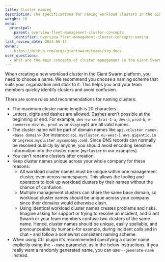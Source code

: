 ```yaml
---
title: Cluster naming
description: The specifications for naming workload clusters in the Giant Swarm platform.
weight: 10
menu:
  principal:
    parent: overview-fleet-management-cluster-concepts
    identifier: overview-fleet-management-cluster-concepts-naming
last_review_date: 2024-06-14
owner:
  - https://github.com/orgs/giantswarm/teams/sig-docs
user_questions:
  - What are the main concepts of cluster management in the Giant Swarm platform?
---
```


When creating a new workload cluster in the Giant Swarm platform, you need to choose a name. We recommend you choose a naming scheme that suits your organization and stick to it. This helps you and your team members quickly identify clusters and avoid confusion.

There are some rules and recommendations for naming clusters:

- The maximum cluster name length is 20 characters.
- Letters, digits and dashes are allowed. Dashes aren't possible at the beginning or end. For example, `dev-eu-central-1-a`, `dev-a`, `prod-b`, `e-commerce-dev-eu`, `prod-us` or `staging01` are all valid names.
- The cluster name will be part of domain names like `api.<cluster name>.<base domain>` (for instance: `api.mycluster.eu-west-1.aws.gigantic.io` or `ingress.mycluster.mycompany.com`). Since DNS records can normally be resolved publicly by anyone, you should avoid encoding sensitive information into the cluster name (`mycluster` in our examples).
- You can't rename clusters after creation.
- Keep cluster names unique across your whole company for these reasons:
    - All workload cluster names must be unique within one management cluster, even across namespaces. This allows the tooling and operators to look up workload clusters by their names without the chance of confusion.
    - Multiple management clusters can share the same base domain, so workload cluster names should be unique across your company since their domains would otherwise clash.
    - Using identical workload cluster names creates problems and risks. Imagine asking for support or trying to resolve an incident, and Giant Swarm or your team members confuse two clusters of the same name. Hence, cluster names should be unique, easily spellable, and pronounceable by humans–for example, during incident calls and in chat – and follow a somewhat consistent naming scheme.
- When using CLI plugin it's recommended specifying a cluster name explicitly using the `--name` parameter, as in the below instructions. If you really want a randomly generated name, you can use `--generate-name` instead.
